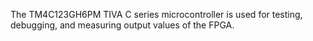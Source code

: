 The TM4C123GH6PM TIVA C series microcontroller is used for testing, debugging, and measuring output values of the FPGA. 